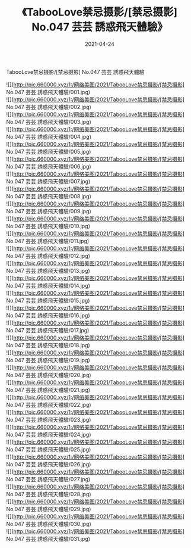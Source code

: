 ﻿---
layout: post
title:  《TabooLove禁忌摄影/[禁忌摄影] No.047 芸芸 誘惑飛天體驗》
date:   2021-04-24
img: http://pic.660000.xyz/1:/网络美图/2021/TabooLove禁忌摄影/[禁忌摄影] No.047 芸芸 誘惑飛天體驗/000.jpg
categories: [美女, 清纯, 唯美]
---

TabooLove禁忌摄影/[禁忌摄影] No.047 芸芸 誘惑飛天體驗

 ![](http://pic.660000.xyz/1:/网络美图/2021/TabooLove禁忌摄影/[禁忌摄影] No.047 芸芸 誘惑飛天體驗/001.jpg) <br>![](http://pic.660000.xyz/1:/网络美图/2021/TabooLove禁忌摄影/[禁忌摄影] No.047 芸芸 誘惑飛天體驗/002.jpg) <br>![](http://pic.660000.xyz/1:/网络美图/2021/TabooLove禁忌摄影/[禁忌摄影] No.047 芸芸 誘惑飛天體驗/003.jpg) <br>![](http://pic.660000.xyz/1:/网络美图/2021/TabooLove禁忌摄影/[禁忌摄影] No.047 芸芸 誘惑飛天體驗/004.jpg) <br>![](http://pic.660000.xyz/1:/网络美图/2021/TabooLove禁忌摄影/[禁忌摄影] No.047 芸芸 誘惑飛天體驗/005.jpg) <br>![](http://pic.660000.xyz/1:/网络美图/2021/TabooLove禁忌摄影/[禁忌摄影] No.047 芸芸 誘惑飛天體驗/006.jpg) <br>![](http://pic.660000.xyz/1:/网络美图/2021/TabooLove禁忌摄影/[禁忌摄影] No.047 芸芸 誘惑飛天體驗/007.jpg) <br>![](http://pic.660000.xyz/1:/网络美图/2021/TabooLove禁忌摄影/[禁忌摄影] No.047 芸芸 誘惑飛天體驗/008.jpg) <br>![](http://pic.660000.xyz/1:/网络美图/2021/TabooLove禁忌摄影/[禁忌摄影] No.047 芸芸 誘惑飛天體驗/009.jpg) <br>![](http://pic.660000.xyz/1:/网络美图/2021/TabooLove禁忌摄影/[禁忌摄影] No.047 芸芸 誘惑飛天體驗/010.jpg) <br>![](http://pic.660000.xyz/1:/网络美图/2021/TabooLove禁忌摄影/[禁忌摄影] No.047 芸芸 誘惑飛天體驗/011.jpg) <br>![](http://pic.660000.xyz/1:/网络美图/2021/TabooLove禁忌摄影/[禁忌摄影] No.047 芸芸 誘惑飛天體驗/012.jpg) <br>![](http://pic.660000.xyz/1:/网络美图/2021/TabooLove禁忌摄影/[禁忌摄影] No.047 芸芸 誘惑飛天體驗/013.jpg) <br>![](http://pic.660000.xyz/1:/网络美图/2021/TabooLove禁忌摄影/[禁忌摄影] No.047 芸芸 誘惑飛天體驗/014.jpg) <br>![](http://pic.660000.xyz/1:/网络美图/2021/TabooLove禁忌摄影/[禁忌摄影] No.047 芸芸 誘惑飛天體驗/015.jpg) <br>![](http://pic.660000.xyz/1:/网络美图/2021/TabooLove禁忌摄影/[禁忌摄影] No.047 芸芸 誘惑飛天體驗/016.jpg) <br>![](http://pic.660000.xyz/1:/网络美图/2021/TabooLove禁忌摄影/[禁忌摄影] No.047 芸芸 誘惑飛天體驗/017.jpg) <br>![](http://pic.660000.xyz/1:/网络美图/2021/TabooLove禁忌摄影/[禁忌摄影] No.047 芸芸 誘惑飛天體驗/018.jpg) <br>![](http://pic.660000.xyz/1:/网络美图/2021/TabooLove禁忌摄影/[禁忌摄影] No.047 芸芸 誘惑飛天體驗/019.jpg) <br>![](http://pic.660000.xyz/1:/网络美图/2021/TabooLove禁忌摄影/[禁忌摄影] No.047 芸芸 誘惑飛天體驗/020.jpg) <br>![](http://pic.660000.xyz/1:/网络美图/2021/TabooLove禁忌摄影/[禁忌摄影] No.047 芸芸 誘惑飛天體驗/021.jpg) <br>![](http://pic.660000.xyz/1:/网络美图/2021/TabooLove禁忌摄影/[禁忌摄影] No.047 芸芸 誘惑飛天體驗/022.jpg) <br>![](http://pic.660000.xyz/1:/网络美图/2021/TabooLove禁忌摄影/[禁忌摄影] No.047 芸芸 誘惑飛天體驗/023.jpg) <br>![](http://pic.660000.xyz/1:/网络美图/2021/TabooLove禁忌摄影/[禁忌摄影] No.047 芸芸 誘惑飛天體驗/024.jpg) <br>![](http://pic.660000.xyz/1:/网络美图/2021/TabooLove禁忌摄影/[禁忌摄影] No.047 芸芸 誘惑飛天體驗/025.jpg) <br>![](http://pic.660000.xyz/1:/网络美图/2021/TabooLove禁忌摄影/[禁忌摄影] No.047 芸芸 誘惑飛天體驗/026.jpg) <br>![](http://pic.660000.xyz/1:/网络美图/2021/TabooLove禁忌摄影/[禁忌摄影] No.047 芸芸 誘惑飛天體驗/027.jpg) <br>![](http://pic.660000.xyz/1:/网络美图/2021/TabooLove禁忌摄影/[禁忌摄影] No.047 芸芸 誘惑飛天體驗/028.jpg) <br>![](http://pic.660000.xyz/1:/网络美图/2021/TabooLove禁忌摄影/[禁忌摄影] No.047 芸芸 誘惑飛天體驗/029.jpg) <br>![](http://pic.660000.xyz/1:/网络美图/2021/TabooLove禁忌摄影/[禁忌摄影] No.047 芸芸 誘惑飛天體驗/030.jpg) <br>![](http://pic.660000.xyz/1:/网络美图/2021/TabooLove禁忌摄影/[禁忌摄影] No.047 芸芸 誘惑飛天體驗/031.jpg) <br>